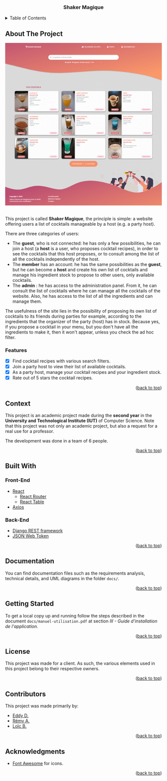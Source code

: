 <div id="top"></div>

<!-- PROJECT LOGO -->
<br />
<div align="center">
  <h3 align="center">Shaker Magique</h3>
</div>

<!-- TABLE OF CONTENTS -->
<details>
  <summary>Table of Contents</summary>
  <ol>
    <li><a href="#about-the-project">About The Project</a></li>
    <li><a href="#context">Context</a></li>
    <li><a href="#built-with">Built With</a></li>
    <li><a href="#documentation">Documentation</a></li>
    <li><a href="#getting-started">Getting Started</a></li>
    <li><a href="#license">License</a></li>
    <li><a href="#contributors">Contributors</a></li>
    <li><a href="#acknowledgments">Acknowledgments</a></li>
  </ol>
</details>

<!-- ABOUT THE PROJECT -->
## About The Project

<div align="center">
  <img src="project-image.png">
</div>
<br />

This project is called **Shaker Magique**, the principle is simple: a website offering users a list of cocktails manageable by a host (e.g. a party host).

There are three categories of users:

- The **guest**, who is not connected: he has only a few possibilities, he can join a host (a **host** is a user, who proposes cocktail recipes), in order to see the cocktails that this host proposes, or to consult among the list of all the cocktails independently of the host.
- The **member** has an account: he has the same possibilities as the **guest**, but he can become a **host** and create his own list of cocktails and manage his ingredient stock to propose to other users, only available cocktails.
- The **admin** : he has access to the administration panel. From it, he can consult the list of cocktails where he can manage all the cocktails of the website. Also, he has access to the list of all the ingredients and can manage them.

The usefulness of the site lies in the possibility of proposing its own list of cocktails to its friends during parties for example, according to the ingredients that the organizer of the party (host) has in stock. Because yes, if you propose a cocktail in your menu, but you don't have all the ingredients to make it, then it won't appear, unless you check the ad hoc filter.

### Features

- [x] Find cocktail recipes with various search filters.
- [x] Join a party host to view their list of available cocktails.
- [x] As a party host, manage your cocktail recipes and your ingredient stock.
- [x] Rate out of 5 stars the cocktail recipes.

<p align="right">(<a href="#top">back to top</a>)</p>

<!-- CONTEXT -->
## Context

This project is an academic project made during the **second year** in the **University and Technological Institute (IUT)** of Computer Science.
Note that this project was not only an academic project, but also a request for a real use for a professor.

The development was done in a team of 6 people.

<p align="right">(<a href="#top">back to top</a>)</p>

<!-- BUILT WITH -->
## Built With

### Front-End

- [React](https://reactjs.org/)
  - [React Router](https://reactrouter.com/)
  - [React Table](https://react-table-v7.tanstack.com/)
- [Axios](https://axios-http.com/)

### Back-End

- [Django REST framework](https://www.django-rest-framework.org/)
- [JSON Web Token](https://jwt.io/)

<p align="right">(<a href="#top">back to top</a>)</p>

<!-- DOCUMENTATION -->
## Documentation

You can find documentation files such as the requirements analysis, technical details, and UML diagrams in the folder `docs/`.

<p align="right">(<a href="#top">back to top</a>)</p>

<!-- GETTING STARTED -->
## Getting Started

To get a local copy up and running follow the steps described in the document `docs/manuel-utilisation.pdf` at section *III - Guide d'installation de l'application*.

<p align="right">(<a href="#top">back to top</a>)</p>

<!-- LICENSE -->
## License

This project was made for a client. As such, the various elements used in this project belong to their respective owners.

<p align="right">(<a href="#top">back to top</a>)</p>

<!-- Contributors -->
## Contributors

This project was made primarily by:
- [Eddy D.](https://github.com/Akwd22)
- [Rémy A.](https://github.com/Taarjax)
- [Loïc B.](https://github.com/locxt)

<p align="right">(<a href="#top">back to top</a>)</p>

<!-- ACKNOWLEDGMENTS -->
## Acknowledgments

* [Font Awesome](https://fontawesome.com) for icons.

<p align="right">(<a href="#top">back to top</a>)</p>
